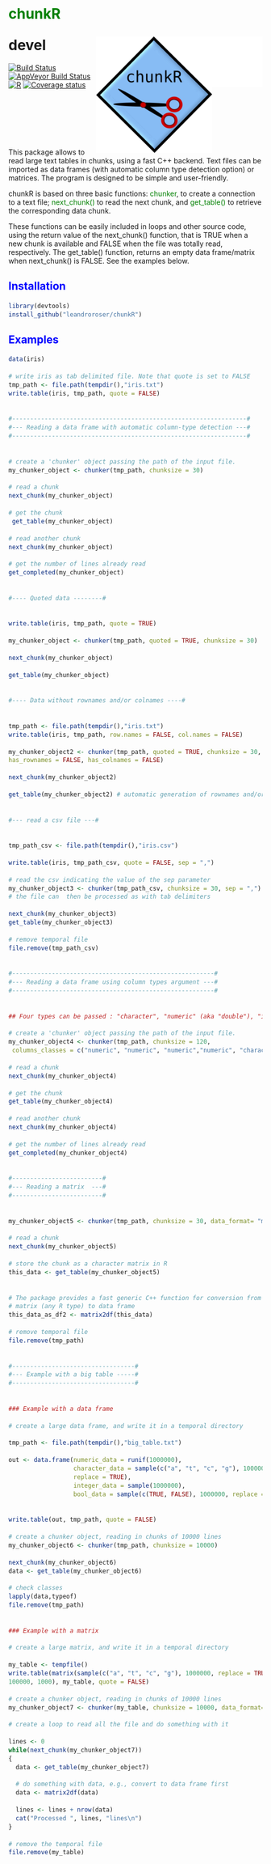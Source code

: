 <br/> <p style="color:green">chunkR</p> devel <img src  = "https://github.com/leandroroser/chunkR/blob/master/inst/extdata/blank.png" height = "100px" width="100px" align="right"  alt = "blank"/>  <img src  = "https://github.com/leandroroser/chunkR/blob/master/inst/extdata/icon.png" width="230px" align="right"  alt = "chunkR icon"/> 
======================================================


[![Build Status](https://travis-ci.org/leandroroser/chunkR.svg?branch=master)](https://travis-ci.org/leandroroser/chunkR) [![AppVeyor Build Status](https://ci.appveyor.com/api/projects/status/github/leandroroser/chunkR?branch=master&svg=true)](https://ci.appveyor.com/project/leandroroser/chunkR) [![R](https://www.r-pkg.org/badges/version/chunkR)](https://CRAN.R-project.org/package=chunkR) [![Coverage status](https://codecov.io/gh/leandroroser/chunkR/branch/master/graph/badge.svg)](https://codecov.io/github/leandroroser/chunkR?branch=master)


<br/><br/><br/><br/><br/><br/>
This package allows to read large text tables in chunks, using a fast C++ backend. Text files can be imported as data frames (with automatic column type detection option) or matrices. The program is designed to be simple and user-friendly. 


chunkR is based on three basic functions: <span style="color:green; weight:bold">chunker</span>, to create a connection to a text file; <span style="color:green; weight:bold">next_chunk()</span> to read the next chunk, and <span style="color:green; weight:bold">get_table()</span> to retrieve the corresponding data chunk.


These functions can be easily included in loops and other source code, using the return value of the next_chunk() function, that is TRUE when a new chunk is available and FALSE when the file was totally read, respectively. The get_table() function, returns an empty data frame/matrix when next_chunk() is FALSE. See the examples below.


<span style="color:blue">Installation<span style="color:blue">
------------

```R
library(devtools)
install_github("leandroroser/chunkR")
```

<span style="color:blue">Examples<span style="color:blue">
--------

```R
data(iris)

# write iris as tab delimited file. Note that quote is set to FALSE
tmp_path <- file.path(tempdir(),"iris.txt")
write.table(iris, tmp_path, quote = FALSE)


#-----------------------------------------------------------------#
#--- Reading a data frame with automatic column-type detection ---#
#-----------------------------------------------------------------#


# create a 'chunker' object passing the path of the input file.
my_chunker_object <- chunker(tmp_path, chunksize = 30)

# read a chunk
next_chunk(my_chunker_object)

# get the chunk
 get_table(my_chunker_object)

# read another chunk
next_chunk(my_chunker_object)

# get the number of lines already read
get_completed(my_chunker_object)


#---- Quoted data --------#


write.table(iris, tmp_path, quote = TRUE)

my_chunker_object <- chunker(tmp_path, quoted = TRUE, chunksize = 30)

next_chunk(my_chunker_object)

get_table(my_chunker_object)


#---- Data without rownames and/or colnames ----#


tmp_path <- file.path(tempdir(),"iris.txt")
write.table(iris, tmp_path, row.names = FALSE, col.names = FALSE)

my_chunker_object2 <- chunker(tmp_path, quoted = TRUE, chunksize = 30,
has_rownames = FALSE, has_colnames = FALSE)

next_chunk(my_chunker_object2)

get_table(my_chunker_object2) # automatic generation of rownames and/or colnames


#--- read a csv file ---#


tmp_path_csv <- file.path(tempdir(),"iris.csv")

write.table(iris, tmp_path_csv, quote = FALSE, sep = ",")

# read the csv indicating the value of the sep parameter
my_chunker_object3 <- chunker(tmp_path_csv, chunksize = 30, sep = ",")
# the file can  then be processed as with tab delimiters

next_chunk(my_chunker_object3)
get_table(my_chunker_object3)

# remove temporal file
file.remove(tmp_path_csv)


#--------------------------------------------------------#
#--- Reading a data frame using column types argument ---#
#--------------------------------------------------------#


## Four types can be passed : "character", "numeric" (aka "double"), "integer", "logical"

# create a 'chunker' object passing the path of the input file.
my_chunker_object4 <- chunker(tmp_path, chunksize = 120,
 columns_classes = c("numeric", "numeric", "numeric","numeric", "character"))

# read a chunk
next_chunk(my_chunker_object4)

# get the chunk
get_table(my_chunker_object4)

# read another chunk
next_chunk(my_chunker_object4)

# get the number of lines already read
get_completed(my_chunker_object4)


#-------------------------#
#--- Reading a matrix  ---#
#-------------------------#


my_chunker_object5 <- chunker(tmp_path, chunksize = 30, data_format= "matrix")

# read a chunk
next_chunk(my_chunker_object5)

# store the chunk as a character matrix in R
this_data <- get_table(my_chunker_object5)


# The package provides a fast generic C++ function for conversion from
# matrix (any R type) to data frame
this_data_as_df2 <- matrix2df(this_data)

# remove temporal file
file.remove(tmp_path)


#----------------------------------#
#--- Example with a big table -----#
#----------------------------------#


### Example with a data frame

# create a large data frame, and write it in a temporal directory

tmp_path <- file.path(tempdir(),"big_table.txt")

out <- data.frame(numeric_data = runif(1000000),
                  character_data = sample(c("a", "t", "c", "g"), 1000000, 
                  replace = TRUE),
                  integer_data = sample(1000000),
                  bool_data = sample(c(TRUE, FALSE), 1000000, replace = TRUE))


write.table(out, tmp_path, quote = FALSE)

# create a chunker object, reading in chunks of 10000 lines
my_chunker_object6 <- chunker(tmp_path, chunksize = 10000)

next_chunk(my_chunker_object6)
data <- get_table(my_chunker_object6) 

# check classes
lapply(data,typeof)
file.remove(tmp_path)


### Example with a matrix

# create a large matrix, and write it in a temporal directory

my_table <- tempfile()
write.table(matrix(sample(c("a", "t", "c", "g"), 1000000, replace = TRUE), 
100000, 1000), my_table, quote = FALSE)

# create a chunker object, reading in chunks of 10000 lines
my_chunker_object7 <- chunker(my_table, chunksize = 10000, data_format= "matrix")

# create a loop to read all the file and do something with it

lines <- 0
while(next_chunk(my_chunker_object7))
{
  data <- get_table(my_chunker_object7) 
  
  # do something with data, e.g., convert to data frame first
  data <- matrix2df(data)
  
  lines <- lines + nrow(data)
  cat("Processed ", lines, "lines\n")
}

# remove the temporal file
file.remove(my_table)


```
